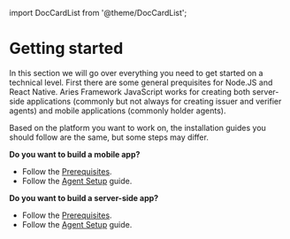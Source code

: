 import DocCardList from '@theme/DocCardList';

# Getting started

In this section we will go over everything you need to get started on a technical level. First there are some general prequisites for Node.JS and React Native. Aries Framework JavaScript works for creating both server-side applications (commonly but not always for creating issuer and verifier agents) and mobile applications (commonly holder agents).

Based on the platform you want to work on, the installation guides you should follow are the same, but some steps may differ.

**Do you want to build a mobile app?**

- Follow the [Prerequisites](./prerequisites.md).
- Follow the [Agent Setup](./set-up.md) guide.

**Do you want to build a server-side app?**

- Follow the [Prerequisites](./prerequisites.md).
- Follow the [Agent Setup](./set-up.md) guide.

<DocCardList  />
